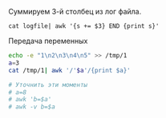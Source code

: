 Суммируем 3-й столбец из лог файла.  
```
cat logfile| awk '{s += $3} END {print s}'
```
Передача переменных
```sh
echo -e "1\n2\n3\n4\n5" >> /tmp/1
a=3
cat /tmp/1| awk '/'$a'/{print $a}'

# Уточнить эти моменты
# a=8
# awk 'b=$a'
# awk -v b=$a
```
